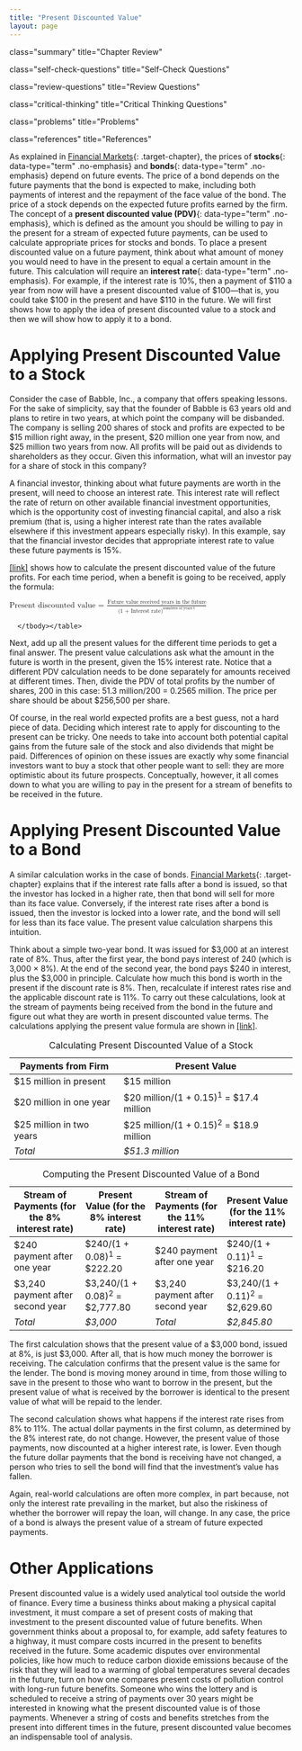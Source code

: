 ```yaml
---
title: "Present Discounted Value"
layout: page
---
```



<cnx-pi data-type="cnx.eoc">class="summary" title="Chapter Review"</cnx-pi>

<cnx-pi data-type="cnx.eoc">class="self-check-questions" title="Self-Check Questions"</cnx-pi>

<cnx-pi data-type="cnx.eoc">class="review-questions" title="Review Questions"</cnx-pi>

<cnx-pi data-type="cnx.eoc">class="critical-thinking" title="Critical Thinking Questions"</cnx-pi>

<cnx-pi data-type="cnx.eoc">class="problems" title="Problems"</cnx-pi>

<cnx-pi data-type="cnx.eoc">class="references" title="References"</cnx-pi>

As explained in [Financial Markets](/m48697){: .target-chapter}, the prices of **stocks**{: data-type="term" .no-emphasis} and **bonds**{: data-type="term" .no-emphasis} depend on future events. The price of a bond depends on the future payments that the bond is expected to make, including both payments of interest and the repayment of the face value of the bond. The price of a stock depends on the expected future profits earned by the firm. The concept of a **present discounted value (PDV)**{: data-type="term" .no-emphasis}, which is defined as the amount you should be willing to pay in the present for a stream of expected future payments, can be used to calculate appropriate prices for stocks and bonds. To place a present discounted value on a future payment, think about what amount of money you would need to have in the present to equal a certain amount in the future. This calculation will require an **interest rate**{: data-type="term" .no-emphasis}. For example, if the interest rate is 10%, then a payment of $110 a year from now will have a present discounted value of $100—that is, you could take $100 in the present and have $110 in the future. We will first shows how to apply the idea of present discounted value to a stock and then we will show how to apply it to a bond.

# Applying Present Discounted Value to a Stock

Consider the case of Babble, Inc., a company that offers speaking lessons. For the sake of simplicity, say that the founder of Babble is 63 years old and plans to retire in two years, at which point the company will be disbanded. The company is selling 200 shares of stock and profits are expected to be $15 million right away, in the present, $20 million one year from now, and $25 million two years from now. All profits will be paid out as dividends to shareholders as they occur. Given this information, what will an investor pay for a share of stock in this company?

A financial investor, thinking about what future payments are worth in the present, will need to choose an interest rate. This interest rate will reflect the rate of return on other available financial investment opportunities, which is the opportunity cost of investing financial capital, and also a risk premium (that is, using a higher interest rate than the rates available elsewhere if this investment appears especially risky). In this example, say that the financial investor decides that appropriate interest rate to value these future payments is 15%.

[\[link\]](#Table_D_01) shows how to calculate the present discounted value of the future profits. For each time period, when a benefit is going to be received, apply the formula:

<div data-type="equation" class="equation">
<math xmlns="http://www.w3.org/1998/Math/MathML"><mtext>Present discounted value = </mtext><mfrac><mtext>Future value received years in the future</mtext><msup><mtext>(1 + Interest rate)</mtext><mtext>numbers of years t</mtext></msup></mfrac></math>
</div>

<table id="Table_D_01" summary="The table has 2 columns. The first is labeled &#x201C;payments from firm.&#x201D; The second is labeled &#x201C;present value.&#x201D; Row 1: Payments from Firm = $15 million in present; present value = $15 million. Row 2: payments from firm = $20 million in on year; present value is the equation: $20 million divided by (1 + 0.15) to the first power = $17.4 million. Row 3: payments from firm = $25 million in two years; present value is the equation: $25 million divided by (1 +0.15) squared = $18.9 million. The total for the table = $51.3 million."><caption><span data-type="title">Calculating Present Discounted Value of a Stock</span></caption><thead>
<tr>
<th>Payments from Firm</th>
<th>Present Value</th>
</tr>
</thead><tbody>
<tr>
<td>$15 million in present</td>
<td>$15 million</td>
</tr>

<tr>
<td>$20 million in one year</td>
<td>$20 million/(1 + 0.15)<sup>1</sup> = $17.4 million</td>
</tr>

<tr>
<td>$25 million in two years</td>
<td>$25 million/(1 + 0.15)<sup>2</sup> = $18.9 million</td>
</tr>

<tr>
<td><em>Total</em></td>
<td><em>$51.3 million</em></td>
</tr>


      </tbody></table>

Next, add up all the present values for the different time periods to get a final answer. The present value calculations ask what the amount in the future is worth in the present, given the 15% interest rate. Notice that a different PDV calculation needs to be done separately for amounts received at different times. Then, divide the PDV of total profits by the number of shares, 200 in this case: 51.3 million/200 = 0.2565 million. The price per share should be about $256,500 per share.

Of course, in the real world expected profits are a best guess, not a hard piece of data. Deciding which interest rate to apply for discounting to the present can be tricky. One needs to take into account both potential capital gains from the future sale of the stock and also dividends that might be paid. Differences of opinion on these issues are exactly why some financial investors want to buy a stock that other people want to sell: they are more optimistic about its future prospects. Conceptually, however, it all comes down to what you are willing to pay in the present for a stream of benefits to be received in the future.

# Applying Present Discounted Value to a Bond

A similar calculation works in the case of bonds. [Financial Markets](/m48697){: .target-chapter} explains that if the interest rate falls after a bond is issued, so that the investor has locked in a higher rate, then that bond will sell for more than its face value. Conversely, if the interest rate rises after a bond is issued, then the investor is locked into a lower rate, and the bond will sell for less than its face value. The present value calculation sharpens this intuition.

Think about a simple two-year bond. It was issued for $3,000 at an interest rate of 8%. Thus, after the first year, the bond pays interest of 240 (which is 3,000 × 8%). At the end of the second year, the bond pays $240 in interest, plus the $3,000 in principle. Calculate how much this bond is worth in the present if the discount rate is 8%. Then, recalculate if interest rates rise and the applicable discount rate is 11%. To carry out these calculations, look at the stream of payments being received from the bond in the future and figure out what they are worth in present discounted value terms. The calculations applying the present value formula are shown in [\[link\]](#Table_D_02).

<table id="Table_D_02" summary="The table has four columns. Column 1 is labeled &#x201C;stream of payments (for the 8% interest rate).&#x201D; Column 2 is labeled &#x201C;present value (for the 8% interest rate).&#x201D; Column 3 is labeled &#x201C;stream of payments for the 11% interest rate).&#x201D; Column 4 is labeled &#x201C;present value (for the 11% interest rate).&#x201D; Row 1: stream of payments for 8% = $240 payment after one year; present value for 8% is the equation: $240 divided by [(1 +0.08) to the first power] = $222.20; stream of payments for 11% = $240 payment after one year; present value for 11% is the equation: $240 divided by [(1 + 0.11) to the first power] = $216.20. Row 2: stream of payments for 8% $3,240 payment after second year; present value for 8% is the equation: $3,240 divided by [(1 +0.08) squared] = $2,777.80; stream of payments for 11% = $3,240 payment after second year; present value for 11% is the equation: $3,240 divided by [(1 + 0.11) squared] = $2,629.60. For 8% the total = $3,000. For 11%, the total = $2,845.80."><caption><span data-type="title">Computing the Present Discounted Value of a Bond</span></caption><thead>
<tr>
<th>Stream of Payments (for the 8% interest rate)</th>
<th>Present Value (for the 8% interest rate)</th>
<th>Stream of Payments (for the 11% interest rate)</th>
<th>Present Value (for the 11% interest rate)</th>
</tr>
</thead><tbody>
<tr>
<td>$240 payment after one year</td>
<td>$240/(1 + 0.08)<sup>1</sup> = $222.20</td>
<td>$240 payment after one year</td>
<td>$240/(1 + 0.11)<sup>1</sup> = $216.20</td>
</tr>

<tr>
<td>$3,240 payment after second year</td>
<td>$3,240/(1 + 0.08)<sup>2</sup> = $2,777.80</td>
<td>$3,240 payment after second year</td>
<td>$3,240/(1 + 0.11)<sup>2</sup> = $2,629.60</td>
</tr>

<tr>
<td><em>Total</em></td>
<td><em>$3,000</em></td>
<td><em>Total</em></td>
<td><em>$2,845.80</em></td>
</tr>
      </tbody></table>

The first calculation shows that the present value of a $3,000 bond, issued at 8%, is just $3,000. After all, that is how much money the borrower is receiving. The calculation confirms that the present value is the same for the lender. The bond is moving money around in time, from those willing to save in the present to those who want to borrow in the present, but the present value of what is received by the borrower is identical to the present value of what will be repaid to the lender.

The second calculation shows what happens if the interest rate rises from 8% to 11%. The actual dollar payments in the first column, as determined by the 8% interest rate, do not change. However, the present value of those payments, now discounted at a higher interest rate, is lower. Even though the future dollar payments that the bond is receiving have not changed, a person who tries to sell the bond will find that the investment’s value has fallen.

Again, real-world calculations are often more complex, in part because, not only the interest rate prevailing in the market, but also the riskiness of whether the borrower will repay the loan, will change. In any case, the price of a bond is always the present value of a stream of future expected payments.

# Other Applications

Present discounted value is a widely used analytical tool outside the world of finance. Every time a business thinks about making a physical capital investment, it must compare a set of present costs of making that investment to the present discounted value of future benefits. When government thinks about a proposal to, for example, add safety features to a highway, it must compare costs incurred in the present to benefits received in the future. Some academic disputes over environmental policies, like how much to reduce carbon dioxide emissions because of the risk that they will lead to a warming of global temperatures several decades in the future, turn on how one compares present costs of pollution control with long-run future benefits. Someone who wins the lottery and is scheduled to receive a string of payments over 30 years might be interested in knowing what the present discounted value is of those payments. Whenever a string of costs and benefits stretches from the present into different times in the future, present discounted value becomes an indispensable tool of analysis.

